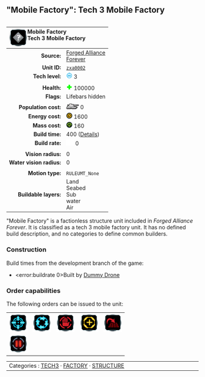 "Mobile Factory": Tech 3 Mobile Factory
----
<table align="right">
    <thead>
        <tr>
            <th align="left" colspan="2">
                <img align="left" src="icons/units/unidentified_icon.png" title="Mobile Factory unit icon" />Mobile Factory<br />Tech 3 Mobile Factory
            </th>
        </tr>
    </thead>
    <tbody>
        <tr>
            <td align="right"><strong>Source:</strong></td>
            <td><a href="Forged Alliance Forever">Forged Alliance<br />Forever</a></td>
        </tr>
        <tr>
            <td align="right"><strong>Unit ID:</strong></td>
            <td><a href="https://github.com/FAForever/fa/D:/faf-development/fa/units/ZXA0002/ZXA0002_unit.bp"><code>zxa0002</code></a></td>
        </tr>
        <tr>
            <td align="right"><strong>Tech level:</strong></td>
            <td><img src="icons/T3.png" title="Tech 3" /> 3</td>
        </tr>
        <tr><td align="center" colspan="2"></td></tr>
        <tr>
            <td align="right"><strong>Health:</strong></td>
            <td><img src="icons/health.png" title="Health" /> 100000</td>
        </tr>
        <tr>
            <td align="right"><strong>Flags:</strong></td>
            <td>Lifebars hidden</td>
        </tr>
        <tr><td align="center" colspan="2"></td></tr>
        <tr>
            <td align="right"><strong>Population cost:</strong></td>
            <td><img src="icons/tank.png" title="Unit" /> 0</td>
        </tr>
        <tr>
            <td align="right"><strong>Energy cost:</strong></td>
            <td><img src="icons/energy.png" title="Energy" /> 1600</td>
        </tr>
        <tr>
            <td align="right"><strong>Mass cost:</strong></td>
            <td><img src="icons/mass.png" title="Mass" /> 160</td>
        </tr>
        <tr>
            <td align="right"><strong>Build time:</strong></td>
            <td>400 (<a href="#construction">Details</a>)</td>
        </tr>
        <tr>
            <td align="right"><strong>Build rate:</strong></td>
            <td><img src="icons/build.png" title="Build" /> 0</td>
        </tr>
        <tr><td align="center" colspan="2"></td></tr>
        <tr>
            <td align="right"><strong>Vision radius:</strong></td>
            <td>0</td>
        </tr>
        <tr>
            <td align="right"><strong>Water vision radius:</strong></td>
            <td>0</td>
        </tr>
        <tr><td align="center" colspan="2"></td></tr>
        <tr>
            <td align="right"><strong>Motion type:</strong></td>
            <td><code>RULEUMT_None</code></td>
        </tr>
        <tr>
            <td align="right"><strong>Buildable layers:</strong></td>
            <td>Land<br />Seabed<br />Sub<br />water<br />Air</td>
        </tr>
    </tbody>
</table>

"Mobile Factory" is a factionless structure unit included in *Forged Alliance Forever*.
It is classified as a tech 3 mobile factory unit. It has no defined build description, and no categories to define common builders.

### Construction
Build times from the development branch of the game:
* <error:buildrate 0>Built by <a href="ZXA0001">Dummy Drone</a>

### Order capabilities
The following orders can be issued to the unit:
<table>
<td><img float="left" src="icons/orders/move.png" title="Move" /></td>
<td><img float="left" src="icons/orders/patrol.png" title="Patrol" /></td>
<td><img float="left" src="icons/orders/stop.png" title="Stop" /></td>
<td><img float="left" src="icons/orders/guard.png" title="Assist" /></td>
<td><img float="left" src="icons/orders/stand-ground.png" title="Fire State" /></td>
<tr>
<td><img float="left" src="icons/orders/pause.png" title="Pause Construction
Pause/unpause current construction order" /></td>
</table>

<table align="center">
<td width="1215px">Categories : 
<a href="_categories.TECH3">TECH3</a> · 
<a href="_categories.FACTORY">FACTORY</a> · 
<a href="_categories.STRUCTURE">STRUCTURE</a></td>
</table>
